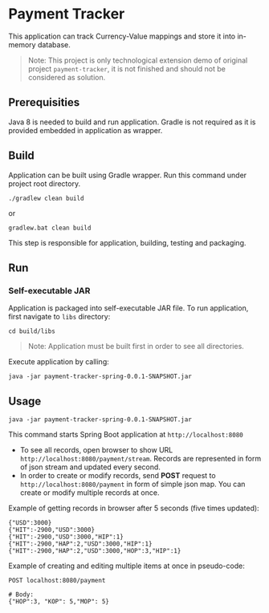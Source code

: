# Payment Tracker

This application can track Currency-Value mappings and store it into in-memory database.

>Note: This project is only technological extension demo of original project `payment-tracker`, it is not finished and should not be considered as solution.


## Prerequisities
Java 8 is needed to build and run application. Gradle is not required as it is provided embedded in application as wrapper.

## Build
Application can be built using Gradle wrapper. Run this command under project root directory.

```
./gradlew clean build
```
or
```
gradlew.bat clean build
```

This step is responsible for application, building, testing and packaging.

## Run

### Self-executable JAR
Application is packaged into self-executable JAR file. 
To run application, first navigate to `libs` directory:


```
cd build/libs
```

>Note: Application must be built first in order to see all directories.

Execute application by calling:

```
java -jar payment-tracker-spring-0.0.1-SNAPSHOT.jar 
```

## Usage

```
java -jar payment-tracker-spring-0.0.1-SNAPSHOT.jar 
```

This command starts Spring Boot application at `http://localhost:8080`

- To see all records, open browser to show URL `http://localhost:8080/payment/stream`. Records are represented in form of json stream and updated every second.
- In order to create or modify records, send **POST** request to `http://localhost:8080/payment` in form of simple json map. You can create or modify multiple records at once.


Example of getting records in browser after 5 seconds (five times updated):
```
{"USD":3000}
{"HIT":-2900,"USD":3000}
{"HIT":-2900,"USD":3000,"HIP":1}
{"HIT":-2900,"HAP":2,"USD":3000,"HIP":1}
{"HIT":-2900,"HAP":2,"USD":3000,"HOP":3,"HIP":1}

```

Example of creating and editing multiple items at once in pseudo-code:
```
POST localhost:8080/payment

# Body:
{"HOP":3, "KOP": 5,"MOP": 5}
```